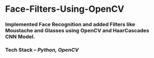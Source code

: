 # Face-Filters-Using-OpenCV
### Implemented Face Recognition and added Filters like Moustache and Glasses using OpenCV and HaarCascades CNN Model. 
### **Tech Stack** – _Python, OpenCV_
